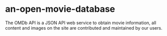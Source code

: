 # an-open-movie-database
The OMDb API is a JSON API web service to obtain movie information, all content and images on the site are contributed and maintained by our users. 
